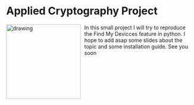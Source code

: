 # Applied Cryptography Project


<div style="float:left;margin:0 10px 10px 0" markdown="1">
    <img src="https://github.com/MaxBubblegum47/PyFind/blob/main/docs/PyFind_logo.PNG" alt="drawing" width="200"/>
</div>


In this small project I will try to reproduce the Find My Devicces feature in python. I hope to add asap some slides about the topic and some installation guide. See you soon